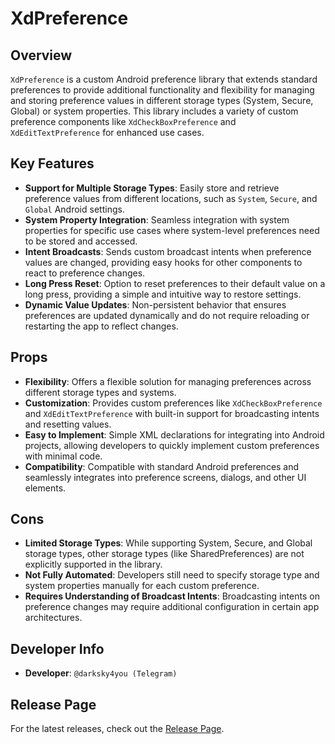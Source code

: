 # XdPreference

## Overview
`XdPreference` is a custom Android preference library that extends standard preferences to provide additional functionality and flexibility for managing and storing preference values in different storage types (System, Secure, Global) or system properties. This library includes a variety of custom preference components like `XdCheckBoxPreference` and `XdEditTextPreference` for enhanced use cases.

## Key Features
- **Support for Multiple Storage Types**: Easily store and retrieve preference values from different locations, such as `System`, `Secure`, and `Global` Android settings.
- **System Property Integration**: Seamless integration with system properties for specific use cases where system-level preferences need to be stored and accessed.
- **Intent Broadcasts**: Sends custom broadcast intents when preference values are changed, providing easy hooks for other components to react to preference changes.
- **Long Press Reset**: Option to reset preferences to their default value on a long press, providing a simple and intuitive way to restore settings.
- **Dynamic Value Updates**: Non-persistent behavior that ensures preferences are updated dynamically and do not require reloading or restarting the app to reflect changes.

## Props
- **Flexibility**: Offers a flexible solution for managing preferences across different storage types and systems.
- **Customization**: Provides custom preferences like `XdCheckBoxPreference` and `XdEditTextPreference` with built-in support for broadcasting intents and resetting values.
- **Easy to Implement**: Simple XML declarations for integrating into Android projects, allowing developers to quickly implement custom preferences with minimal code.
- **Compatibility**: Compatible with standard Android preferences and seamlessly integrates into preference screens, dialogs, and other UI elements.

## Cons
- **Limited Storage Types**: While supporting System, Secure, and Global storage types, other storage types (like SharedPreferences) are not explicitly supported in the library.
- **Not Fully Automated**: Developers still need to specify storage type and system properties manually for each custom preference.
- **Requires Understanding of Broadcast Intents**: Broadcasting intents on preference changes may require additional configuration in certain app architectures.

## Developer Info
- **Developer**: `@darksky4you (Telegram)`

## Release Page
For the latest releases, check out the [Release Page](https://github.com/darksky4you/XdPreference/releases).
